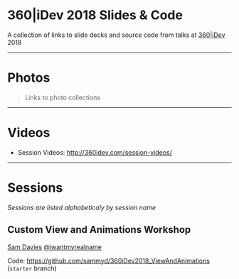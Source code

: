 # 360|iDev 2018 Slides & Code

A collection of links to slide decks and source code from talks at [360|iDev](http://360idev.com) 2018

-----

# Photos

> Links to photo collections

-----

# Videos

- Session Videos: http://360idev.com/session-videos/

-----

# Sessions

_Sessions are listed alphabeticaly by session name_

## Custom View and Animations Workshop

[Sam Davies]( https://360idev.com/speakers/sam-davies/)
[@iwantmyrealname](http://twitter.com/iwantmyrealname)

Code: https://github.com/sammyd/360iDev2018_ViewAndAnimations (`starter` branch)
